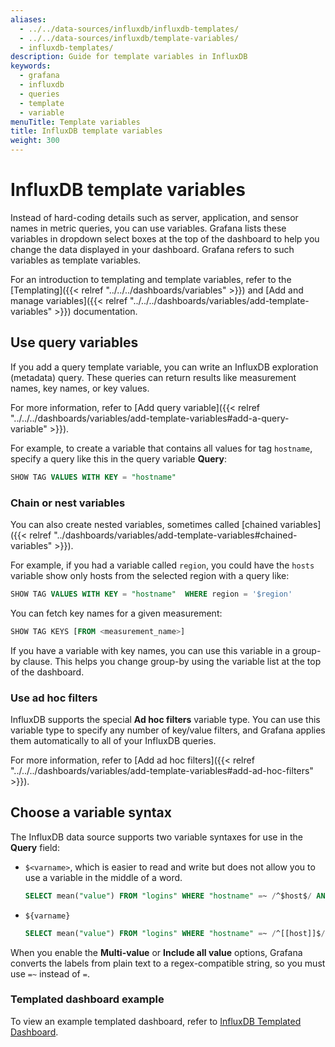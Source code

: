 ```yaml
---
aliases:
  - ../../data-sources/influxdb/influxdb-templates/
  - ../../data-sources/influxdb/template-variables/
  - influxdb-templates/
description: Guide for template variables in InfluxDB
keywords:
  - grafana
  - influxdb
  - queries
  - template
  - variable
menuTitle: Template variables
title: InfluxDB template variables
weight: 300
---
```


# InfluxDB template variables

Instead of hard-coding details such as server, application, and sensor names in metric queries, you can use variables.
Grafana lists these variables in dropdown select boxes at the top of the dashboard to help you change the data displayed in your dashboard.
Grafana refers to such variables as template variables.

For an introduction to templating and template variables, refer to the [Templating]({{< relref "../../../dashboards/variables" >}}) and [Add and manage variables]({{< relref "../../../dashboards/variables/add-template-variables" >}}) documentation.

## Use query variables

If you add a query template variable, you can write an InfluxDB exploration (metadata) query.
These queries can return results like measurement names, key names, or key values.

For more information, refer to [Add query variable]({{< relref "../../../dashboards/variables/add-template-variables#add-a-query-variable" >}}).

For example, to create a variable that contains all values for tag `hostname`, specify a query like this in the query variable **Query**:

```sql
SHOW TAG VALUES WITH KEY = "hostname"
```

### Chain or nest variables

You can also create nested variables, sometimes called [chained variables]({{< relref "../dashboards/variables/add-template-variables#chained-variables" >}}).

For example, if you had a variable called `region`, you could have the `hosts` variable show only hosts from the selected region with a query like:

```sql
SHOW TAG VALUES WITH KEY = "hostname"  WHERE region = '$region'
```

You can fetch key names for a given measurement:

```sql
SHOW TAG KEYS [FROM <measurement_name>]
```

If you have a variable with key names, you can use this variable in a group-by clause.
This helps you change group-by using the variable list at the top of the dashboard.

### Use ad hoc filters

InfluxDB supports the special **Ad hoc filters** variable type.
You can use this variable type to specify any number of key/value filters, and Grafana applies them automatically to all of your InfluxDB queries.

For more information, refer to [Add ad hoc filters]({{< relref "../../../dashboards/variables/add-template-variables#add-ad-hoc-filters" >}}).

## Choose a variable syntax

The InfluxDB data source supports two variable syntaxes for use in the **Query** field:

- `$<varname>`, which is easier to read and write but does not allow you to use a variable in the middle of a word.

  ```sql
  SELECT mean("value") FROM "logins" WHERE "hostname" =~ /^$host$/ AND $timeFilter GROUP BY time($__interval), "hostname"
  ```

- `${varname}`

  ```sql
  SELECT mean("value") FROM "logins" WHERE "hostname" =~ /^[[host]]$/ AND $timeFilter GROUP BY time($__interval), "hostname"
  ```

When you enable the **Multi-value** or **Include all value** options, Grafana converts the labels from plain text to a regex-compatible string, so you must use `=~` instead of `=`.

### Templated dashboard example

To view an example templated dashboard, refer to [InfluxDB Templated Dashboard](https://play.grafana.org/dashboard/db/influxdb-templated).
